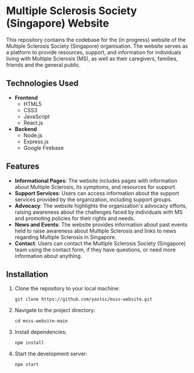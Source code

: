 # Multiple Sclerosis Society (Singapore) Website

This repository contains the codebase for the (in progress) website of the Multiple Sclerosis Society (Singapore) organisation. The website serves as a platform to provide resources, support, and information for individuals living with Multiple Sclerosis (MS), as well as their caregivers, families, friends and the general public.

## Technologies Used
- **Frontend**
  - HTML5
  - CSS3
  - JavaScript
  - React.js
- **Backend**
  - Node.js
  - Express.js
  - Google Firebase
 
## Features

- **Informational Pages**: The website includes pages with information about Multiple Sclerosis, its symptoms, and resources for support.
- **Support Services**: Users can access information about the support services provided by the organization, including support groups.
- **Advocacy**: The website highlights the organization's advocacy efforts, raising awareness about the challenges faced by individuals with MS and promoting policies for their rights and needs.
- **News and Events**: The website provides information about past events held to raise awareness about Multiple Sclerosis and links to news regarding Multiple Sclerosis in Singapore.
- **Contact**: Users can contact the Multiple Sclerosis Society (Singapore) team using the contact form, if they have questions, or need more information about anything.

## Installation

1. Clone the repository to your local machine:
   ```
   git clone https://github.com/yastsc/msss-website.git
2. Navigate to the project directory:
   ```
   cd msss-website-main
3. Install dependencies:
   ```
   npm install
4. Start the development server:
   ```
   npm start
